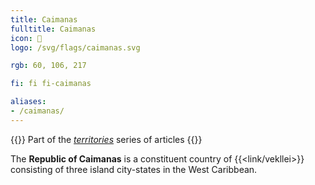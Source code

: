 ```yaml
---
title: Caimanas
fulltitle: Caimanas
icon: 🌴
logo: /svg/flags/caimanas.svg

rgb: 60, 106, 217

fi: fi fi-caimanas

aliases:
- /caimanas/
---
```

{{<note series>}}
 Part of the *[territories](/territories/)* series of articles
{{</note>}}

The **Republic of Caimanas** is a constituent country of {{<link/vekllei>}} consisting of three island city-states in the West Caribbean.